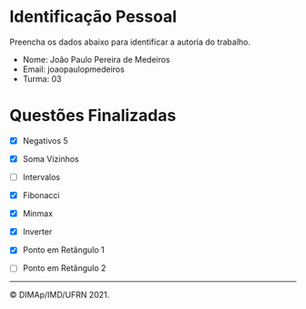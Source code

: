 ﻿# Identificação Pessoal

Preencha os dados abaixo para identificar a autoria do trabalho.

- Nome: João Paulo Pereira de Medeiros
- Email: joaopaulopmedeiros
- Turma: 03

# Questões Finalizadas

- [X] Negativos 5
- [X] Soma Vizinhos
- [ ] Intervalos
- [X] Fibonacci
- [X] Minmax
- [X] Inverter
- [X] Ponto em Retângulo 1
- [ ] Ponto em Retângulo 2


--------
&copy; DIMAp/IMD/UFRN 2021.
